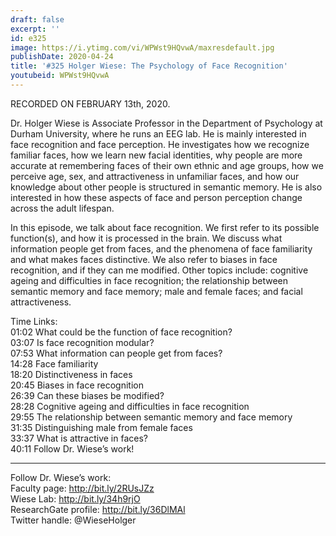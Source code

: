 ```yaml
---
draft: false
excerpt: ''
id: e325
image: https://i.ytimg.com/vi/WPWst9HQvwA/maxresdefault.jpg
publishDate: 2020-04-24
title: '#325 Holger Wiese: The Psychology of Face Recognition'
youtubeid: WPWst9HQvwA
---
```

RECORDED ON FEBRUARY 13th, 2020.

Dr. Holger Wiese is Associate Professor in the Department of Psychology at Durham University, where he runs an EEG lab. He is mainly interested in face recognition and face perception. He investigates how we recognize familiar faces, how we learn new facial identities, why people are more accurate at remembering faces of their own ethnic and age groups, how we perceive age, sex, and attractiveness in unfamiliar faces, and how our knowledge about other people is structured in semantic memory. He is also interested in how these aspects of face and person perception change across the adult lifespan.

In this episode, we talk about face recognition. We first refer to its possible function(s), and how it is processed in the brain. We discuss what information people get from faces, and the phenomena of face familiarity and what makes faces distinctive. We also refer to biases in face recognition, and if they can me modified. Other topics include: cognitive ageing and difficulties in face recognition; the relationship between semantic memory and face memory; male and female faces; and facial attractiveness. 


Time Links:  
01:02  What could be the function of face recognition?  
03:07  Is face recognition modular?  
07:53  What information can people get from faces?  
14:28  Face familiarity  
18:20  Distinctiveness in faces  
20:45  Biases in face recognition  
26:39  Can these biases be modified?  
28:28  Cognitive ageing and difficulties in face recognition  
29:55  The relationship between semantic memory and face memory  
31:35  Distinguishing male from female faces  
33:37  What is attractive in faces?  
40:11  Follow Dr. Wiese’s work!

---

Follow Dr. Wiese’s work:  
Faculty page: http://bit.ly/2RUsJZz  
Wiese Lab: http://bit.ly/34h9rjO  
ResearchGate profile: http://bit.ly/36DlMAl  
Twitter handle: @WieseHolger
